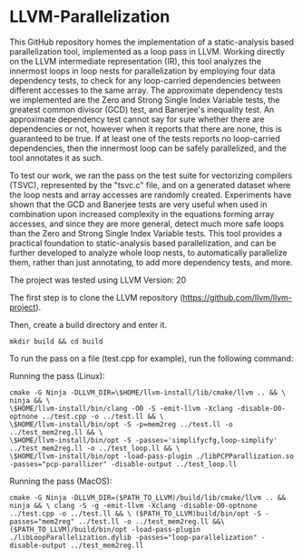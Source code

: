 # LLVM-Parallelization

This GitHub repository homes the implementation of a static-analysis based parallelization tool, implemented as a loop pass in LLVM. 
Working directly on the LLVM intermediate representation (IR), this tool analyzes the innermost loops in loop nests for parallelization 
by employing four data dependency tests, to check for any loop-carried dependencies between different accesses to the same array. The approximate dependency tests we
implemented are the Zero and Strong Single Index Variable tests, the greatest common divisor (GCD) test, and Banerjee's inequality test.
An approximate dependency test cannot say for sure whether there are dependencies or not, however when it reports that there are none,
this is guaranteed to be true.
If at least one of the tests reports no loop-carried dependencies, then the innermost loop can be safely parallelized, and the tool 
annotates it as such. 

To test our work, we ran the pass on the test suite for vectorizing compilers (TSVC), represented by the "tsvc.c" file, 
and on a generated dataset where the loop nests and array accesses are randomly created. Experiments have shown that the GCD and Banerjee 
tests are very useful when used in combination upon increased complexity in the equations forming array accesses, and since they are more general,
detect much more safe loops than the Zero and Strong Single Index Variable tests. 
This tool provides a practical foundation to static-analysis based parallelization, and can be further developed to analyze whole
loop nests, to automatically parallelize them, rather than just annotating, to add more dependency tests, and more.

The project was tested using LLVM Version: 20

The first step is to clone the LLVM repository (https://github.com/llvm/llvm-project).

Then, create a build directory and enter it.
```
mkdir build && cd build
```

To run the pass on a file (test.cpp for example), run the following command:

Running the pass (Linux):
```
cmake -G Ninja -DLLVM_DIR=\$HOME/llvm-install/lib/cmake/llvm .. && \
ninja && \
\$HOME/llvm-install/bin/clang -O0 -S -emit-llvm -Xclang -disable-O0-optnone ../test.cpp -o ../test.ll && \
\$HOME/llvm-install/bin/opt -S -p=mem2reg ../test.ll -o ../test_mem2reg.ll && \
\$HOME/llvm-install/bin/opt -S -passes='simplifycfg,loop-simplify' ../test_mem2reg.ll -o ../test_loop.ll && \
\$HOME/llvm-install/bin/opt -load-pass-plugin ./libPCPParallization.so -passes="pcp-parallizer" -disable-output ../test_loop.ll
```

Running the pass (MacOS):

`cmake -G Ninja -DLLVM_DIR=($PATH_TO_LLVM)/build/lib/cmake/llvm .. && ninja && \
clang -S -g -emit-llvm -Xclang -disable-O0-optnone ../test.cpp -o ../test.ll && \
($PATH_TO_LLVM)build/bin/opt -S -passes="mem2reg" ../test.ll -o ../test_mem2reg.ll &&\
($PATH_TO_LLVM)/build/bin/opt -load-pass-plugin ./libLoopParallelization.dylib -passes="loop-parallelization" -disable-output ../test_mem2reg.ll`